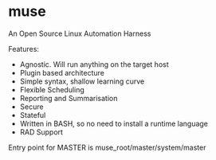 # muse
An Open Source Linux Automation Harness

Features: 
- Agnostic. Will run anything on the target host
- Plugin based architecture
- Simple syntax, shallow learning curve
- Flexible Scheduling
- Reporting and Summarisation
- Secure
- Stateful
- Written in BASH, so no need to install a runtime language
- RAD Support

Entry point for MASTER is muse_root/master/system/master


